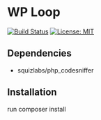# WP Loop

[![Build Status](https://travis-ci.org/Beth3346/wp-loop.svg?branch=master)](https://travis-ci.org/Beth3346/wp-loop)
[![License: MIT](https://img.shields.io/badge/License-MIT-yellow.svg)](https://opensource.org/licenses/MIT)

## Dependencies

* squizlabs/php_codesniffer

## Installation

run composer install
